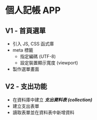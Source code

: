 # 個人記帳 APP

## V1 - 首頁選單

* 引入 JS, CSS 函式庫
* meta 標籤
  * 指定編碼 (UTF-8)
  * 設定裝置顯示寬度 (viewport)
* 製作選單畫面


## V2 - 支出功能

* 在資料庫中建立 ***支出資料表 (collection)***
* 建立支出表單
* 讀取表單並在資料表中新增資料